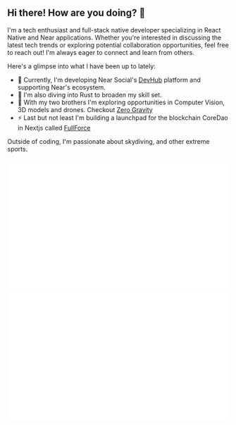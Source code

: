 ## Hi there! How are you doing? 👋

I'm a tech enthusiast and full-stack native developer specializing in React Native and Near applications. Whether you're interested in discussing the latest tech trends or exploring potential collaboration opportunities, feel free to reach out! I'm always eager to connect and learn from others.

Here's a glimpse into what I have been up to lately:

- 🔭 Currently, I'm developing Near Social's [DevHub](https://near.org/devhub.near/widget/app) platform and supporting Near's ecosystem.
- 🌱 I'm also diving into Rust to broaden my skill set.
- 👯 With my two brothers I'm exploring opportunities in Computer Vision, 3D models and drones. Checkout [Zero Gravity](https://zgdrone.com/en/)
- ⚡ Last but not least I'm building a launchpad for the blockchain CoreDao in Nextjs called [FullForce](https://www.fullforce.io)

Outside of coding, I'm passionate about skydiving, and other extreme sports.


<!--
**Tguntenaar/Tguntenaar** is a ✨ _special_ ✨ repository because its `README.md` (this file) appears on your GitHub profile.

Here are some ideas to get you started:

- 🔭 I’m currently working on ...
- 🌱 I’m currently learning ...
- 👯 I’m looking to collaborate on ...
- 🤔 I’m looking for help with ...
- 💬 Ask me about ...
- 📫 How to reach me: ...
- 😄 Pronouns: ...
- ⚡ Fun fact: ...
-->

![](https://raw.githubusercontent.com/Tguntenaar/github-stats/master/generated/overview.svg#gh-dark-mode-only)
![](https://raw.githubusercontent.com/Tguntenaar/github-stats/master/generated/languages.svg#gh-dark-mode-only)
